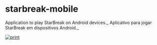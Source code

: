 # starbreak-mobile
Application to play StarBreak on Android devices._
Aplicativo para jogar StarBreak em dispositivos Android._

[![print](https://github.com/proxlu/starbreak-mobile/assets/105125779/c83654de-3914-4893-9e63-e114543bba02)](https://github.com/proxlu/starbreak-mobile/raw/main/starbreak.apk)
